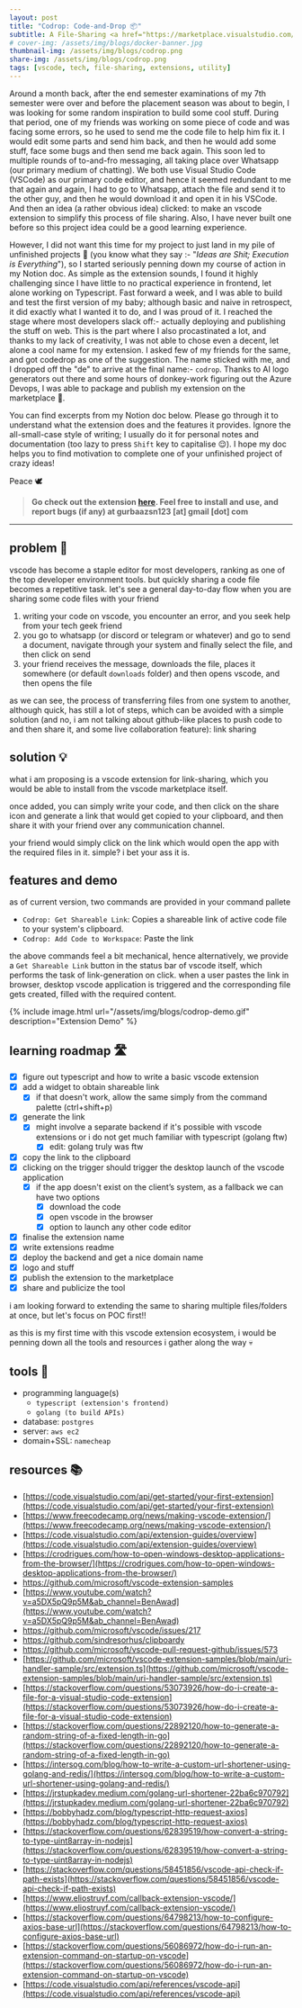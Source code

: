 ```yaml
---
layout: post
title: "Codrop: Code-and-Drop 📦"
subtitle: A File-Sharing <a href="https://marketplace.visualstudio.com/items?itemName=gurbaaz.codrop" target="_blank">VSCode Extension</a>
# cover-img: /assets/img/blogs/docker-banner.jpg
thumbnail-img: /assets/img/blogs/codrop.png
share-img: /assets/img/blogs/codrop.png
tags: [vscode, tech, file-sharing, extensions, utility]
---
```


Around a month back, after the end semester examinations of my 7th semester were over and before the placement season was about to begin,  I was looking for some random inspiration to build some cool stuff. During that period, one of my friends was working on some piece of code and was facing some errors, so he used to send me the code file to help him fix it. I would edit some parts and send him back, and then he would add some stuff, face some bugs and then send me back again. This soon led to multiple rounds of to-and-fro messaging, all taking place over Whatsapp (our primary medium of chatting). We both use Visual Studio Code (VSCode) as our primary code editor, and hence it seemed redundant to me that again and again,  I had to go to Whatsapp, attach the file and send it to the other guy, and then he would download it and open it in his VSCode. And then an idea (a rather obvious idea) clicked: to make an vscode extension to simplify this process of file sharing. Also, I have never built one before so this project idea could be a good learning experience. 

However, I did not want this time for my project to just land in my pile of unfinished projects 🥲 (you know what they say :-  "*Ideas are Shit; Execution is Everything*"), so I started seriously penning down my course of action in my Notion doc. As simple as the extension sounds, I found it highly challenging since I have little to no practical experience in frontend, let alone working on Typescript. Fast forward a week, and I was able to build and test the first version of my baby; although basic and naive in retrospect, it did exactly what I wanted it to do, and I was proud of it. I reached the stage where most developers slack off:- actually deploying and publishing the stuff on web. This is the part where I also procastinated a lot, and thanks to my lack of creativity, I was not able to chose even a decent, let alone a cool name for my extension. I asked few of my friends for the same, and got codedrop as one of the suggestion. The name sticked with me, and I dropped off the "de" to arrive at the final name:- `codrop`. Thanks to AI logo generators out there and some hours of donkey-work figuring out the Azure Devops, I was able to package and publish my extension on the marketplace 🥳.

You can find excerpts from my Notion doc below. Please go through it to understand what the extension does and the features it provides. Ignore the all-small-case style of writing; I usually do it for personal notes and documentation (too lazy to press `Shift` key to capitalise 😌). I hope my doc helps you to find motivation to complete one of your unfinished project of crazy ideas!

Peace 🕊️ 

> **Go check out the extension [here](https://marketplace.visualstudio.com/items?itemName=gurbaaz.codrop). Feel free to install and use, and report bugs (if any) at gurbaazsn123 [at] gmail [dot] com**

---------

## problem 📌

vscode has become a staple editor for most developers, ranking as one of the top developer environment tools. but quickly sharing a code file becomes a repetitive task. let's see a general day-to-day flow when you are sharing some code files with your friend

1. writing your code on vscode, you encounter an error, and you seek help from your tech geek friend
2. you go to whatsapp (or discord or telegram or whatever) and go to send a document, navigate through your system and finally select the file, and then click on send
3. your friend receives the message, downloads the file, places it somewhere (or default `downloads` folder) and then opens vscode, and then opens the file

as we can see, the process of transferring files from one system to another, although quick, has still a lot of steps, which can be avoided with a simple solution (and no, i am not talking about github-like places to push code to and then share it, and some live collaboration feature): link sharing

## solution 💡

what i am proposing is a vscode extension for link-sharing, which you would be able to install from the vscode marketplace itself. 

once added, you can simply write your code, and then click on the share icon and generate a link that would get copied to your clipboard, and then share it with your friend over any communication channel.

your friend would simply click on the link which would open the app with the required files in it. simple? i bet your ass it is.

## features and demo

as of current version, two commands are provided in your command pallete

- `Codrop: Get Shareable Link`: Copies a shareable link of active code file to your system's clipboard.
- `Codrop: Add Code to Workspace`: Paste the link 

the above commands feel a bit mechanical, hence alternatively, we provide a `Get Shareable Link` button in the status bar of vscode itself, which performs the task of link-generation on click. when a user pastes the link in browser, desktop vscode application is triggered and the corresponding file gets created, filled with the required content.

{% include image.html url="/assets/img/blogs/codrop-demo.gif" description="Extension Demo" %}

## learning roadmap 🛣️

- [x] figure out typescript and how to write a basic vscode extension
- [x] add a widget to obtain shareable link
  - [x] if that doesn't work, allow the same simply from the command palette (ctrl+shift+p)
- [x] generate the link
  - [x] might involve a separate backend if it's possible with vscode extensions or i do not get much familiar with typescript (golang ftw)
    - [x] edit: golang truly was ftw
- [x] copy the link to the clipboard
- [x] clicking on the trigger should trigger the desktop launch of the vscode application
  - [x] if the app doesn't exist on the client’s system, as a fallback we can have two options
    - [x] download the code
    - [x] open vscode in the browser
    - [x] option to launch any other code editor
- [x] finalise the extension name
- [x] write extensions readme
- [x] deploy the backend and get a nice domain name
- [x] logo and stuff
- [x] publish the extension to the marketplace
- [x] share and publicize the tool

i am looking forward to extending the same to sharing multiple files/folders at once, but let's focus on POC first!!

as this is my first time with this vscode extension ecosystem, i would be penning down all the tools and resources i gather along the way 💀

## tools 🔨

- programming language(s)
  - `typescript (extension's frontend)`
  - `golang (to build APIs)`
- database: `postgres`
- server: `aws ec2`
- domain+SSL: `namecheap`

## resources 📚

- [https://code.visualstudio.com/api/get-started/your-first-extension](https://code.visualstudio.com/api/get-started/your-first-extension)
- [https://www.freecodecamp.org/news/making-vscode-extension/](https://www.freecodecamp.org/news/making-vscode-extension/)
- [https://code.visualstudio.com/api/extension-guides/overview](https://code.visualstudio.com/api/extension-guides/overview)
- [https://crodrigues.com/how-to-open-windows-desktop-applications-from-the-browser/](https://crodrigues.com/how-to-open-windows-desktop-applications-from-the-browser/)
- https://github.com/microsoft/vscode-extension-samples
- [https://www.youtube.com/watch?v=a5DX5pQ9p5M&ab_channel=BenAwad](https://www.youtube.com/watch?v=a5DX5pQ9p5M&ab_channel=BenAwad)
- https://github.com/microsoft/vscode/issues/217
- https://github.com/sindresorhus/clipboardy
- https://github.com/microsoft/vscode-pull-request-github/issues/573
- [https://github.com/microsoft/vscode-extension-samples/blob/main/uri-handler-sample/src/extension.ts](https://github.com/microsoft/vscode-extension-samples/blob/main/uri-handler-sample/src/extension.ts)
- [https://stackoverflow.com/questions/53073926/how-do-i-create-a-file-for-a-visual-studio-code-extension](https://stackoverflow.com/questions/53073926/how-do-i-create-a-file-for-a-visual-studio-code-extension)
- [https://stackoverflow.com/questions/22892120/how-to-generate-a-random-string-of-a-fixed-length-in-go](https://stackoverflow.com/questions/22892120/how-to-generate-a-random-string-of-a-fixed-length-in-go)
- [https://intersog.com/blog/how-to-write-a-custom-url-shortener-using-golang-and-redis/](https://intersog.com/blog/how-to-write-a-custom-url-shortener-using-golang-and-redis/)
- [https://jrstupkadev.medium.com/golang-url-shortener-22ba6c970792](https://jrstupkadev.medium.com/golang-url-shortener-22ba6c970792)
- [https://bobbyhadz.com/blog/typescript-http-request-axios](https://bobbyhadz.com/blog/typescript-http-request-axios)
- [https://stackoverflow.com/questions/62839519/how-convert-a-string-to-type-uint8array-in-nodejs](https://stackoverflow.com/questions/62839519/how-convert-a-string-to-type-uint8array-in-nodejs)
- [https://stackoverflow.com/questions/58451856/vscode-api-check-if-path-exists](https://stackoverflow.com/questions/58451856/vscode-api-check-if-path-exists)
- [https://www.eliostruyf.com/callback-extension-vscode/](https://www.eliostruyf.com/callback-extension-vscode/)
- [https://stackoverflow.com/questions/64798213/how-to-configure-axios-base-url](https://stackoverflow.com/questions/64798213/how-to-configure-axios-base-url)
- [https://stackoverflow.com/questions/56086972/how-do-i-run-an-extension-command-on-startup-on-vscode](https://stackoverflow.com/questions/56086972/how-do-i-run-an-extension-command-on-startup-on-vscode)
- [https://code.visualstudio.com/api/references/vscode-api](https://code.visualstudio.com/api/references/vscode-api)